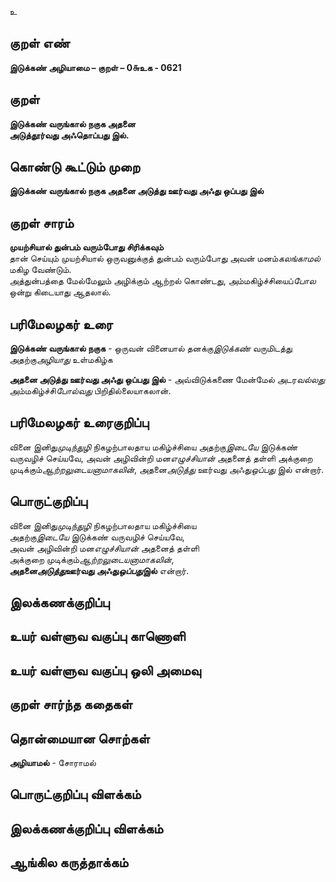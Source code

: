 உ

## குறள் எண் 

**இடுக்கண் அழியாமை – குறள் – 0௬உக - 0621**  

## குறள் 

**இடுக்கண் வருங்கால் நகுக அதனை  
அடுத்தூர்வது அஃதொப்பது இல்.**  

## கொண்டு கூட்டும் முறை

**இடுக்கண் வருங்கால் நகுக அதனை அடுத்து ஊர்வது அஃது ஒப்பது இல்**

## குறள் சாரம் 

**முயற்சியால் துன்பம் வரும்போது சிரிக்கவும்**  
தான் செய்யும் முயற்சியால் ஒருவனுக்குத் துன்பம் வரும்போது அவன் மனம்*கலங்காமல்* மகிழ வேண்டும்.  
அத்துன்பத்தை மேல்மேலும் அழிக்கும் ஆற்றல் கொண்டது, அம்மகிழ்ச்சியைப்*போல* ஒன்று கிடையாது ஆதலால்.  

## பரிமேலழகர் உரை

**இடுக்கண் வருங்கால் நகுக** - ஒருவன் வினையால் தனக்கு*இடுக்கண்* வருமிடத்து அதற்கு*அழியாது* உள்மகிழ்க  

**அதனை அடுத்து ஊர்வது அஃது ஒப்பது இல்** - அவ்விடுக்கணை மேன்மேல் அடர*வல்லது*  அம்மகிழ்ச்சி*போல்வது* பிறிதில்லையாகலான். 

## பரிமேலழகர் உரைகுறிப்பு   

வினை இனிது*முடிந்துழி* நிகழற்பாலதாய மகிழ்ச்சியை அதற்கு*இடையே* இடுக்கண் வருவழிச் செய்யவே, அவன் அழிவின்றி மன*எழுச்சியான்* அதனைத் தள்ளி அக்குறை முடிக்கும்*ஆற்றலுடையனாமாகலின்*, அதனை*அடுத்து* ஊர்வது அஃது*ஒப்பது* இல் என்றார்.    

## பொருட்குறிப்பு 

வினை இனிது*முடிந்துழி* நிகழற்பாலதாய மகிழ்ச்சியை  
அதற்கு*இடையே* இடுக்கண் வருவழிச் செய்யவே,  
அவன் அழிவின்றி மன*எழுச்சியான்* அதனைத் தள்ளி  
அக்குறை முடிக்கும்*ஆற்றலுடையனாமாகலின்*,  
**அதனை*அடுத்து*ஊர்வது அஃது*ஒப்பது*இல்** என்றார்.

## இலக்கணக்குறிப்பு  


## உயர் வள்ளுவ வகுப்பு காணொளி


## உயர் வள்ளுவ வகுப்பு ஒலி அமைவு 

 
## குறள் சார்ந்த கதைகள் 


## தொன்மையான சொற்கள்  
**அழியாமல்** - சோராமல்


## பொருட்குறிப்பு விளக்கம்


## இலக்கணக்குறிப்பு விளக்கம்


## ஆங்கில கருத்தாக்கம் 


